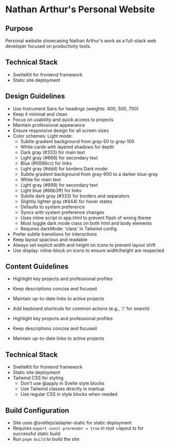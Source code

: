 # Nathan Arthur's Personal Website

## Purpose
Personal website showcasing Nathan Arthur's work as a full-stack web developer focused on productivity tools.

## Technical Stack
- SvelteKit for frontend framework
- Static site deployment

## Design Guidelines
- Use Instrument Sans for headings (weights: 400, 500, 700)
- Keep it minimal and clean
- Focus on usability and quick access to projects
- Maintain professional appearance
- Ensure responsive design for all screen sizes
- Color schemes:
  Light mode:
  - Subtle gradient background from gray-50 to gray-100
  - White cards with layered shadows for depth
  - Dark gray (#333) for main text
  - Light gray (#666) for secondary text
  - Blue (#0066cc) for links
  - Light gray (#ddd) for borders
  Dark mode:
  - Subtle gradient background from gray-900 to a darker blue-gray
  - White for main text
  - Light gray (#999) for secondary text
  - Light blue (#66b3ff) for links
  - Subtle dark gray (#333) for borders and separators
  - Slightly lighter gray (#444) for hover states
  - Defaults to system preference
  - Syncs with system preference changes
  - Uses inline script in app.html to prevent flash of wrong theme
  - Must toggle dark mode class on both html and body elements
  - Requires darkMode: 'class' in Tailwind config
- Prefer subtle transitions for interactions
- Keep layout spacious and readable
- Always set explicit width and height on icons to prevent layout shift
- Use display: inline-block on icons to ensure width/height are respected

## Content Guidelines
- Highlight key projects and professional profiles
- Keep descriptions concise and focused
- Maintain up-to-date links to active projects
- Add keyboard shortcuts for common actions (e.g., '/' for search)

- Highlight key projects and professional profiles
- Keep descriptions concise and focused
- Maintain up-to-date links to active projects

## Technical Stack
- SvelteKit for frontend framework
- Static site deployment
- Tailwind CSS for styling
  - Don't use @apply in Svelte style blocks
  - Use Tailwind classes directly in markup
  - Use regular CSS in style blocks when needed

## Build Configuration
- Site uses @sveltejs/adapter-static for static deployment
- Requires `export const prerender = true` in root +layout.ts for successful static build
- Run `pnpm build` to build the site
